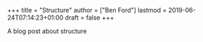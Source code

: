 +++
title = "Structure"
author = ["Ben Ford"]
lastmod = 2019-06-24T07:14:23+01:00
draft = false
+++

A blog post about structure
